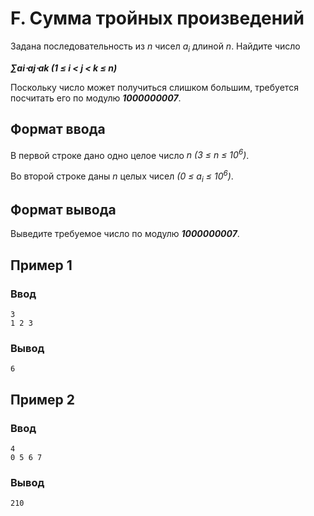 # F. Сумма тройных произведений

Задана последовательность из _n_ чисел _a<sub>i</sub>_ длиной _n_. Найдите число

_**∑ai⋅aj⋅ak (1 ≤ i < j < k ≤ n)**_

Поскольку число может получиться слишком большим, требуется посчитать его по модулю _**1000000007**_.

## Формат ввода

В первой строке дано одно целое число _n (3 ≤ n ≤ 10<sup>6</sup>)_.

Во второй строке даны _n_ целых чисел _(0 ≤ a<sub>i</sub> ≤ 10<sup>6</sup>)_.

## Формат вывода

Выведите требуемое число по модулю _**1000000007**_.

## Пример 1

### Ввод

    3
    1 2 3

### Вывод

    6

## Пример 2

### Ввод

    4
    0 5 6 7

### Вывод

    210


